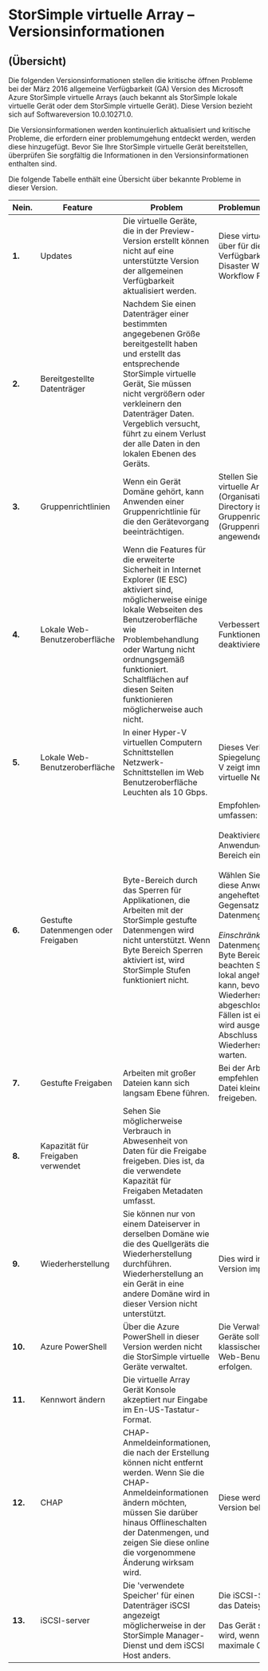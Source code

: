 <properties 
   pageTitle="StorSimple virtuelle Array Versionsinformationen | Microsoft Azure"
   description="Beschreibt öffnen Probleme und Lösungen für die virtuelle StorSimple-Matrix."
   services="storsimple"
   documentationCenter=""
   authors="alkohli"
   manager="carmonm"
   editor="" />
<tags 
   ms.service="storsimple"
   ms.devlang="NA"
   ms.topic="article"
   ms.tgt_pltfrm="NA"
   ms.workload="NA"
   ms.date="05/13/2016"
   ms.author="alkohli" />

# <a name="storsimple-virtual-array-release-notes"></a>StorSimple virtuelle Array – Versionsinformationen

## <a name="overview"></a>(Übersicht)

Die folgenden Versionsinformationen stellen die kritische öffnen Probleme bei der März 2016 allgemeine Verfügbarkeit (GA) Version des Microsoft Azure StorSimple virtuelle Arrays (auch bekannt als StorSimple lokale virtuelle Gerät oder dem StorSimple virtuelle Gerät). Diese Version bezieht sich auf Softwareversion 10.0.10271.0.

Die Versionsinformationen werden kontinuierlich aktualisiert und kritische Probleme, die erfordern einer problemumgehung entdeckt werden, werden diese hinzugefügt. Bevor Sie Ihre StorSimple virtuelle Gerät bereitstellen, überprüfen Sie sorgfältig die Informationen in den Versionsinformationen enthalten sind. 

Die folgende Tabelle enthält eine Übersicht über bekannte Probleme in dieser Version.


| Nein. | Feature | Problem | Problemumgehung/Kommentare |
|-----|--------------------------|----------------------------------------------------------------------------------------------------------------------------------------------------------------------------------------------------------------------------------------------------------------------------|--------------------------------------------------------------------------------------------------------------------------------------------------------------------------------------------------------------------------------------------------------------------------------------------------------------------------------------------------------------------------------------------------------------------------------------------------------------------------------|
| **1.** | Updates | Die virtuelle Geräte, die in der Preview-Version erstellt können nicht auf eine unterstützte Version der allgemeinen Verfügbarkeit aktualisiert werden. | Diese virtuellen Geräte müssen über für die allgemeine Verfügbarkeit-Version mit einem Disaster Wiederherstellung (DR) Workflow Fehler werden. |
| **2.** | Bereitgestellte Datenträger | Nachdem Sie einen Datenträger einer bestimmten angegebenen Größe bereitgestellt haben und erstellt das entsprechende StorSimple virtuelle Gerät, Sie müssen nicht vergrößern oder verkleinern den Datenträger Daten. Vergeblich versucht, führt zu einem Verlust der alle Daten in den lokalen Ebenen des Geräts. |   |
| **3.** | Gruppenrichtlinien | Wenn ein Gerät Domäne gehört, kann Anwenden einer Gruppenrichtlinie für die den Gerätevorgang beeinträchtigen. | Stellen Sie sicher, dass Ihr virtuelle Array in einem eigenen (Organisationseinheit) für Active Directory ist und keine Gruppenrichtlinienobjekte (Gruppenrichtlinienobjekt) angewendet werden.|
| **4.** | Lokale Web-Benutzeroberfläche | Wenn die Features für die erweiterte Sicherheit in Internet Explorer (IE ESC) aktiviert sind, möglicherweise einige lokale Webseiten des Benutzeroberfläche wie Problembehandlung oder Wartung nicht ordnungsgemäß funktioniert. Schaltflächen auf diesen Seiten funktionieren möglicherweise auch nicht. | Verbesserte Sicherheit-Funktionen in Internet Explorer deaktivieren.|
| **5.** | Lokale Web-Benutzeroberfläche | In einer Hyper-V virtuellen Computern Schnittstellen Netzwerk-Schnittstellen im Web Benutzeroberfläche Leuchten als 10 Gbps. | Dieses Verhalten ist eine Spiegelung von Hyper-V. Hyper-V zeigt immer 10 Gbps für virtuelle Netzwerkadapter. |
| **6.** | Gestufte Datenmengen oder Freigaben | Byte-Bereich durch das Sperren für Applikationen, die Arbeiten mit der StorSimple gestufte Datenmengen wird nicht unterstützt. Wenn Byte Bereich Sperren aktiviert ist, wird StorSimple Stufen funktioniert nicht. | Empfohlene Maßnahmen umfassen: <br></br>Deaktivieren Sie in der Anwendungslogik Sperren Byte-Bereich ein.<br></br>Wählen Sie aus, die Daten für diese Anwendung lokal angeheftete Datenmengen im Gegensatz zum gestufte Datenmengen richtige.<br></br>*Einschränkung*: Wenn mit lokal Datenmengen angehefteten und Byte Bereich Sperren aktiviert ist, beachten Sie, dass die Lautstärke lokal angeheftete online sein kann, bevor die Wiederherstellung abgeschlossen ist. In diesen Fällen ist eine Wiederherstellung wird ausgeführt, müssen Sie Abschluss des Wiederherstellungsvorgangs zu warten. |
| **7.** | Gestufte Freigaben | Arbeiten mit großer Dateien kann sich langsam Ebene führen. | Bei der Arbeit mit großer Dateien, empfehlen wir, dass die größte Datei kleiner als 3 % der Größe freigeben. |
| **8.** | Kapazität für Freigaben verwendet | Sehen Sie möglicherweise Verbrauch in Abwesenheit von Daten für die Freigabe freigeben. Dies ist, da die verwendete Kapazität für Freigaben Metadaten umfasst. |   |
| **9.** | Wiederherstellung | Sie können nur von einem Dateiserver in derselben Domäne wie die des Quellgeräts die Wiederherstellung durchführen. Wiederherstellung an ein Gerät in eine andere Domäne wird in dieser Version nicht unterstützt. | Dies wird in einer späteren Version implementiert werden. |
| **10.** | Azure PowerShell | Über die Azure PowerShell in dieser Version werden nicht die StorSimple virtuelle Geräte verwaltet. | Die Verwaltung der virtuellen Geräte sollten über das Azure klassischen Portal und der lokale Web-Benutzeroberfläche erfolgen. |
| **11.** | Kennwort ändern | Die virtuelle Array Gerät Konsole akzeptiert nur Eingabe im En-US-Tastatur-Format. |   |
| **12.** | CHAP | CHAP-Anmeldeinformationen, die nach der Erstellung können nicht entfernt werden. Wenn Sie die CHAP-Anmeldeinformationen ändern möchten, müssen Sie darüber hinaus Offlineschalten der Datenmengen, und zeigen Sie diese online die vorgenommene Änderung wirksam wird. | Diese werden in einer späteren Version behoben sein. |
| **13.** | iSCSI-server  | Die 'verwendete Speicher' für einen Datenträger iSCSI angezeigt möglicherweise in der StorSimple Manager-Dienst und dem iSCSI Host anders. | Die iSCSI-Server verfügt über das Dateisystem-Ansicht.<br></br>Das Gerät sieht der zugeordnet wird, wenn die Lautstärke am die maximale Größe wurde blockiert.|
